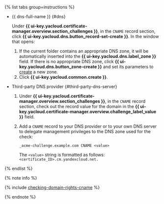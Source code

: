 {% list tabs group=instructions %}

- {{ dns-full-name }} {#dns}

  Under **{{ ui-key.yacloud.certificate-manager.overview.section_challenges }}**, in the `CNAME` record section, click **{{ ui-key.yacloud.dns.button_record-set-create }}**. In the window that opens:

  1. If the current folder contains an appropriate DNS zone, it will be automatically inserted into the **{{ ui-key.yacloud.dns.label_zone }}** field. If there is no appropriate DNS zone, click **{{ ui-key.yacloud.dns.button_zone-create }}** and set its parameters to [create](../../dns/operations/zone-create-public.md) a new zone.
  1. Click **{{ ui-key.yacloud.common.create }}**.

- Third-party DNS provider {#third-party-dns-server}

  1. Under **{{ ui-key.yacloud.certificate-manager.overview.section_challenges }}**, in the `CNAME` record section, check out the record value for the domain in the **{{ ui-key.yacloud.certificate-manager.overview.challenge_label_value }}** field.
  1. Add a `CNAME` record to your DNS provider or to your own DNS server to delegate management privileges to the DNS zone used for the check:

      ```
      _acme-challenge.example.com CNAME <value>
      ```
      The `<value>` string is formatted as follows: `<certificate_ID>.cm.yandexcloud.net.`

{% endlist %}

{% note info %}

{% include [checking-domain-rights-cname](../../_includes/certificate-manager/checking-domain-rights-cname.md) %}

{% endnote %}